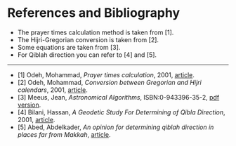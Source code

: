References and Bibliography
============================

- The prayer times calculation method is taken from [1].
- The Hijri-Gregorian conversion is taken from [2].
- Some equations are taken from [3].
- For Qiblah direction you can refer to [4] and [5].

___

- [1] Odeh, Mohammad, _Prayer times calculation_, 2001, [article](http://www.icoproject.org/article/2001_salat.html).
- [2] Odeh, Mohammad, _Conversion between Gregorian and Hijri calendars_, 2001, [article](http://www.icoproject.org/pdf/2001_conv.pdf).
- [3] Meeus, Jean, _Astronomical Algorithms_, ISBN:0-943396-35-2, [pdf version](http://www.agopax.it/Libri_astronomia/pdf/Astronomical%20Algorithms.pdf).
- [4] Bilani, Hassan, _A Geodetic Study For Determining of Qibla Direction_, 2001, [article](http://www.icoproject.org/pdf/bilani_2003.pdf).
- [5] Abed, Abdelkader, _An opinion for determining qiblah direction in places far from Makkah_, [article](http://www.icoproject.org/article/abed_qiblah.html).
